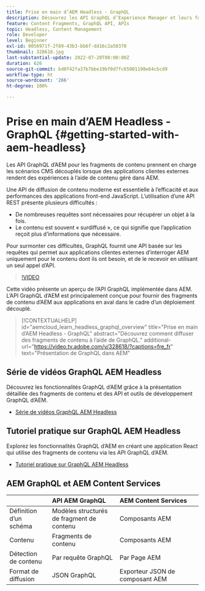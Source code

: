 ```yaml
---
title: Prise en main d’AEM Headless - GraphQL
description: Découvrez les API GraphQL d’Experience Manager et leurs fonctionnalités.
feature: Content Fragments, GraphQL API, APIs
topic: Headless, Content Management
role: Developer
level: Beginner
exl-id: 0056971f-2f89-43b3-bb6f-dd16c2a50370
thumbnail: 328618.jpg
last-substantial-update: 2022-07-20T00:00:00Z
duration: 626
source-git-commit: bd0f42fa37b7bbe19bf0d7fc65801198e64cbcd9
workflow-type: ht
source-wordcount: '266'
ht-degree: 100%

---
```


# Prise en main d’AEM Headless - GraphQL {#getting-started-with-aem-headless}

Les API GraphQL d’AEM pour les fragments de contenu
prennent en charge les scénarios CMS découplés lorsque des applications clientes externes rendent des expériences à l’aide de contenu géré dans AEM.

Une API de diffusion de contenu moderne est essentielle à l’efficacité et aux performances des applications front-end JavaScript. L’utilisation d’une API REST présente plusieurs difficultés :

* De nombreuses requêtes sont nécessaires pour récupérer un objet à la fois.
* Le contenu est souvent « surdiffusé », ce qui signifie que l’application reçoit plus d’informations que nécessaire.

Pour surmonter ces difficultés, GraphQL fournit une API basée sur les requêtes qui permet aux applications clientes externes d’interroger AEM uniquement pour le contenu dont ils ont besoin, et de le recevoir en utilisant un seul appel d’API.

>[!VIDEO](https://video.tv.adobe.com/v/328618?quality=12&learn=on)

Cette vidéo présente un aperçu de l’API GraphQL implémentée dans AEM. L’API GraphQL d’AEM est principalement conçue pour fournir des fragments de contenu d’AEM aux applications en aval dans le cadre d’un déploiement découplé.

>[!CONTEXTUALHELP]
>id="aemcloud_learn_headless_graphql_overview"
>title="Prise en main d’AEM Headless - GraphQL"
>abstract="Découvrez comment diffuser des fragments de contenu à l’aide de GraphQL."
>additional-url="https://video.tv.adobe.com/v/328618/?captions=fre_fr" text="Présentation de GraphQL dans AEM"

## Série de vidéos GraphQL AEM Headless

Découvrez les fonctionnalités GraphQL d’AEM grâce à la présentation détaillée des fragments de contenu et des API et outils de développement GraphQL d’AEM.

* [Série de vidéos GraphQL AEM Headless](./video-series/modeling-basics.md)

## Tutoriel pratique sur GraphQL AEM Headless

Explorez les fonctionnalités GraphQL d’AEM en créant une application React qui utilise des fragments de contenu via les API GraphQL d’AEM.

* [Tutoriel pratique sur GraphQL AEM Headless](./multi-step/overview.md)

## AEM GraphQL et AEM Content Services

|                                | API AEM GraphQL | AEM Content Services |
|--------------------------------|:-----------------|:---------------------|
| Définition d’un schéma | Modèles structurés de fragment de contenu | Composants AEM |
| Contenu | Fragments de contenu | Composants AEM |
| Détection de contenu | Par requête GraphQL | Par Page AEM |
| Format de diffusion | JSON GraphQL | Exporteur JSON de composant AEM |
